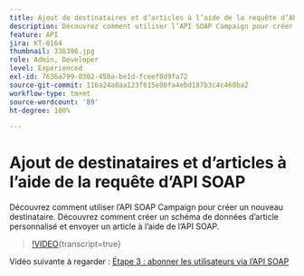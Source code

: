 ```yaml
---
title: Ajout de destinataires et d’articles à l’aide de la requête d’API SOAP
description: Découvrez comment utiliser l’API SOAP Campaign pour créer un nouveau destinataire. Découvrez comment créer un schéma de données d’article personnalisé et envoyer un article à l’aide de l’API SOAP.
feature: API
jira: KT-8164
thumbnail: 336386.jpg
role: Admin, Developer
level: Experienced
exl-id: 7636a799-0302-458a-be1d-fceef0d9fa72
source-git-commit: 116a24a8aa123f615e08fa4ebd187b3c4c460ba2
workflow-type: tm+mt
source-wordcount: '89'
ht-degree: 100%

---
```


# Ajout de destinataires et d’articles à l’aide de la requête d’API SOAP

Découvrez comment utiliser l’API SOAP Campaign pour créer un nouveau destinataire. Découvrez comment créer un schéma de données d’article personnalisé et envoyer un article à l’aide de l’API SOAP.

>[!VIDEO](https://video.tv.adobe.com/v/3453534?quality=12&learn=on&captions=fre_fr){transcript=true}

Vidéo suivante à regarder : [Étape 3 : abonner les utilisateurs via l’API SOAP](/help/tutorial-use-soap-apis/subscribe-users-via-soap-api.md)